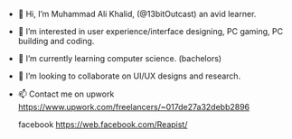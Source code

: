 - 👋 Hi, I’m Muhammad Ali Khalid, (@13bitOutcast) an avid learner.
- 👀 I’m interested in user experience/interface designing, PC gaming, PC building and coding.
- 🌱 I’m currently learning computer science. (bachelors)
- 💞️ I’m looking to collaborate on UI/UX designs and research.
- 📫 Contact me on 
     upwork https://www.upwork.com/freelancers/~017de27a32debb2896
     
     facebook https://web.facebook.com/Reapist/
<!---
13bitOutcast/13bitOutcast is a ✨ special ✨ repository because its `README.md` (this file) appears on your GitHub profile.
You can click the Preview link to take a look at your changes.
--->
